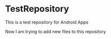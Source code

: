 TestRepository
==============

This is a test repository for Android Apps

Now I am trying to add new files to this repository